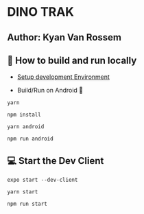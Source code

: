 # DINO TRAK
## Author: Kyan Van Rossem

## 🏃 How to build and run locally

- [Setup development Environment](https://reactnative.dev/docs/environment-setup)

- Build/Run on Android 🤖

```
yarn
```
```
npm install
```
```
yarn android
```
```
npm run android
```
## 💻 Start the Dev Client

```
expo start --dev-client
```
```
yarn start
```
```
npm run start
```

